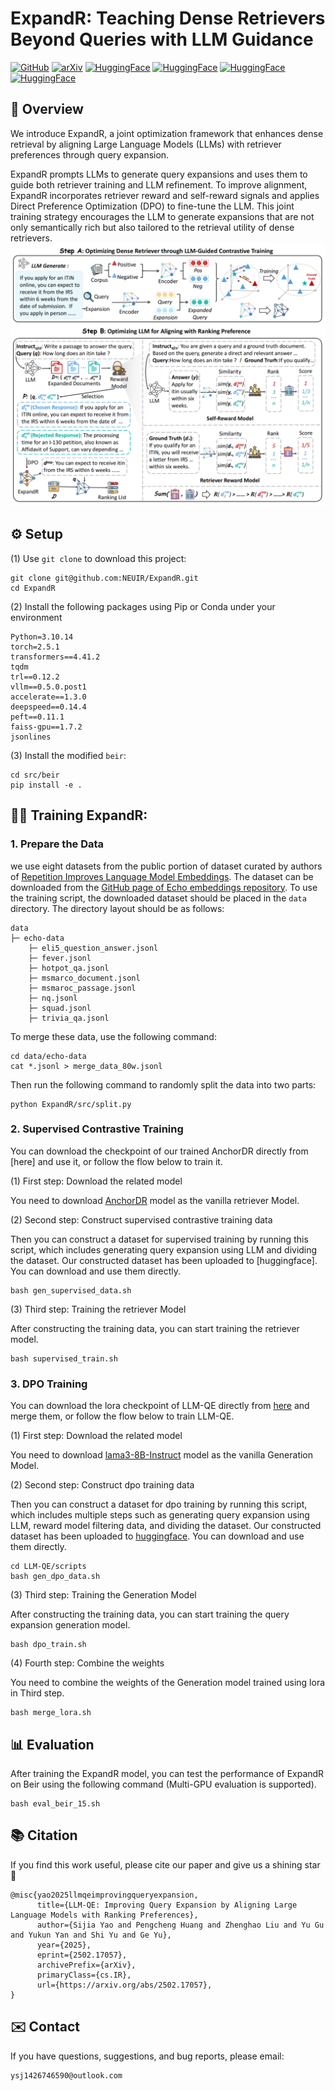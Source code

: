 # ExpandR: Teaching Dense Retrievers Beyond Queries with LLM Guidance

[![GitHub](https://img.shields.io/badge/GitHub-ExpandR-black?logo=github)](https://github.com/NEUIR/ExpandR)
[![arXiv](https://img.shields.io/badge/arXiv-2502.17057-B31B1B?logo=arxiv&logoColor=white)](https://arxiv.org/abs/2502.17057)
[![HuggingFace](https://img.shields.io/badge/HuggingFace-ExpandR--DPO-yellow?logo=huggingface)](https://huggingface.co/yaosijiaaaaa/LLM-QE-DPO)
[![HuggingFace](https://img.shields.io/badge/HuggingFace-ExpandR--Contriever-orange?logo=huggingface)](https://huggingface.co/yaosijiaaaaa/LLM-QE-Contriever)
[![HuggingFace](https://img.shields.io/badge/HuggingFace-DPO--Training--Data-blue?logo=huggingface)](https://huggingface.co/datasets/chengpingan/LLM-QE-DPO-Training-Data)
[![HuggingFace](https://img.shields.io/badge/HuggingFace-Retriever--Training--Data-green?logo=huggingface)](https://huggingface.co/datasets/chengpingan/LLM-QE-Retriever-Training-Data)



## 📖 Overview
We introduce ExpandR, a joint optimization framework that enhances dense retrieval by aligning Large Language Models (LLMs) with retriever preferences through query expansion.

ExpandR prompts LLMs to generate query expansions and uses them to guide both retriever training and LLM refinement. To improve alignment, ExpandR incorporates retriever reward and self-reward signals and applies Direct Preference Optimization (DPO) to fine-tune the LLM. This joint training strategy encourages the LLM to generate expansions that are not only semantically rich but also tailored to the retrieval utility of dense retrievers. 
![method](assets/expandr.png)


## ⚙️ Setup
(1) Use `git clone` to download this project:
```
git clone git@github.com:NEUIR/ExpandR.git
cd ExpandR
```
(2) Install the following packages using Pip or Conda under your environment
```
Python=3.10.14
torch=2.5.1
transformers==4.41.2
tqdm
trl==0.12.2
vllm==0.5.0.post1
accelerate==1.3.0
deepspeed==0.14.4
peft==0.11.1
faiss-gpu==1.7.2
jsonlines
```
(3) Install the modified `beir`:
```
cd src/beir
pip install -e .
```

## 🏋️‍♂️ Training ExpandR:

### 1. Prepare the Data
we use eight datasets from the public portion of dataset curated by authors of [Repetition Improves Language Model Embeddings](https://arxiv.org/abs/2402.15449). The dataset can be downloaded from the [GitHub page of Echo embeddings repository](https://github.com/jakespringer/echo-embeddings#training). To use the training script, the downloaded dataset should be placed in the `data` directory. The directory layout should be as follows:

```
data
├─ echo-data
    ├─ eli5_question_answer.jsonl
    ├─ fever.jsonl 
    ├─ hotpot_qa.jsonl
    ├─ msmarco_document.jsonl
    ├─ msmaroc_passage.jsonl
    ├─ nq.jsonl
    ├─ squad.jsonl
    ├─ trivia_qa.jsonl
```
To merge these data, use the following command:
```
cd data/echo-data
cat *.jsonl > merge_data_80w.jsonl
```
Then run the following command to randomly split the data into two parts:
```
python ExpandR/src/split.py
```

###  2. Supervised Contrastive Training
You can download the checkpoint of our trained AnchorDR directly from [here] and use it, or follow the flow below to train it.

(1) First step: Download the related model

You need to download [AnchorDR](https://huggingface.co/yiqingx/AnchorDR/tree/main) model as the vanilla retriever Model.

(2) Second step: Construct supervised contrastive training data

Then you can construct a dataset for supervised training by running this script, which includes generating query expansion using LLM and dividing the dataset. Our constructed dataset has been uploaded to [huggingface]. You can download and use them directly.
```
bash gen_supervised_data.sh
```
(3) Third step: Training the retriever Model

After constructing the training data, you can start training the retriever model. 
```
bash supervised_train.sh
```

### 3. DPO Training
You can download the lora checkpoint of LLM-QE directly from [here](https://huggingface.co/yaosijiaaaaa/LLM-QE-DPO) and merge them, or follow the flow below to train LLM-QE.

(1) First step: Download the related model

You need to download [lama3-8B-Instruct](https://huggingface.co/meta-llama/Meta-Llama-3-8B-Instruct) model as the vanilla Generation Model.

(2) Second step: Construct dpo training data

Then you can construct a dataset for dpo training by running this script, which includes multiple steps such as generating query expansion using LLM, reward model filtering data, and dividing the dataset. Our constructed dataset has been uploaded to [huggingface](https://huggingface.co/datasets/chengpingan/LLM-QE-DPO-Training-Data). You can download and use them directly.
```
cd LLM-QE/scripts
bash gen_dpo_data.sh
```
(3) Third step: Training the Generation Model

After constructing the training data, you can start training the query expansion generation model. 
```
bash dpo_train.sh
```
(4) Fourth step: Combine the weights

You need to combine the weights of the Generation model trained using lora in Third step.
```
bash merge_lora.sh
```

## 📊 Evaluation
After training the ExpandR model, you can test the performance of ExpandR on Beir using the following command (Multi-GPU evaluation is supported).

```
bash eval_beir_15.sh
```

## 📚 Citation
If you find this work useful, please cite our paper and give us a shining star 🌟
```
@misc{yao2025llmqeimprovingqueryexpansion,
      title={LLM-QE: Improving Query Expansion by Aligning Large Language Models with Ranking Preferences}, 
      author={Sijia Yao and Pengcheng Huang and Zhenghao Liu and Yu Gu and Yukun Yan and Shi Yu and Ge Yu},
      year={2025},
      eprint={2502.17057},
      archivePrefix={arXiv},
      primaryClass={cs.IR},
      url={https://arxiv.org/abs/2502.17057}, 
}
```

## ✉️ Contact
If you have questions, suggestions, and bug reports, please email:
```
ysj1426746590@outlook.com
```
